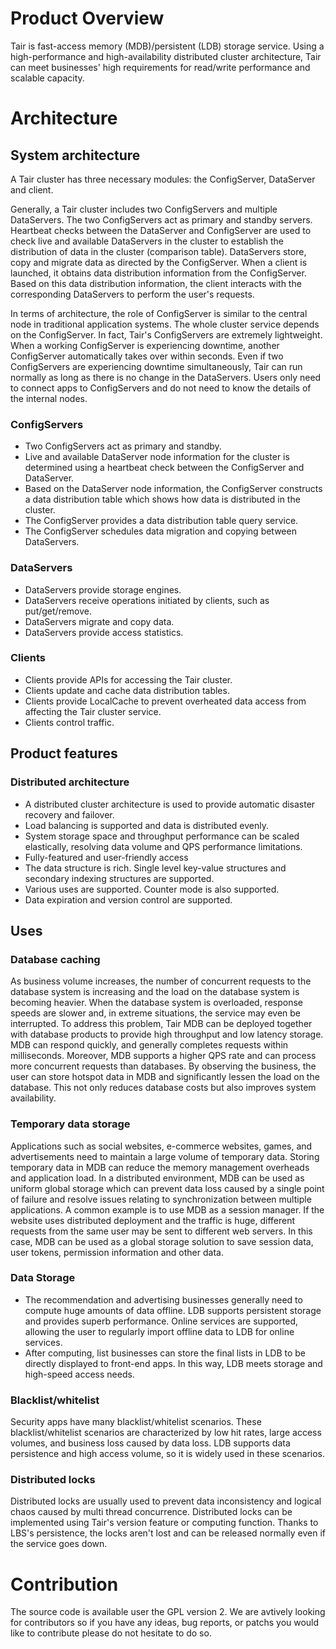 # Product Overview

Tair is fast-access memory (MDB)/persistent (LDB) storage service. Using a high-performance and high-availability distributed cluster architecture, Tair can meet businesses' high requirements for read/write performance and scalable capacity.

# Architecture

## System architecture

A Tair cluster has three necessary modules: the ConfigServer, DataServer and client.

Generally, a Tair cluster includes two ConfigServers and multiple DataServers. The two ConfigServers act as primary and standby servers. Heartbeat checks between the DataServer and ConfigServer are used to check live and available DataServers in the cluster to establish the distribution of data in the cluster (comparison table). DataServers store, copy and migrate data as directed by the ConfigServer. When a client is launched, it obtains data distribution information from the ConfigServer. Based on this data distribution information, the client interacts with the corresponding DataServers to perform the user's requests.

In terms of architecture, the role of ConfigServer is similar to the central node in traditional application systems. The whole cluster service depends on the ConfigServer. In fact, Tair's ConfigServers are extremely lightweight. When a working ConfigServer is experiencing downtime, another ConfigServer automatically takes over within seconds. Even if two ConfigServers are experiencing downtime simultaneously, Tair can run normally as long as there is no change in the DataServers. Users only need to connect apps to ConfigServers and do not need to know the details of the internal nodes.

### ConfigServers

* Two ConfigServers act as primary and standby.
* Live and available DataServer node information for the cluster is determined using a heartbeat check between the ConfigServer and DataServer.
* Based on the DataServer node information, the ConfigServer constructs a data distribution table which shows how data is distributed in the cluster.
* The ConfigServer provides a data distribution table query service.
* The ConfigServer schedules data migration and copying between DataServers.

### DataServers

* DataServers provide storage engines.
* DataServers receive operations initiated by clients, such as put/get/remove.
* DataServers migrate and copy data.
* DataServers provide access statistics.

### Clients

* Clients provide APIs for accessing the Tair cluster.
* Clients update and cache data distribution tables.
* Clients provide LocalCache to prevent overheated data access from affecting the Tair cluster service.
* Clients control traffic.

## Product features

### Distributed architecture

* A distributed cluster architecture is used to provide automatic disaster recovery and failover.
* Load balancing is supported and data is distributed evenly.
* System storage space and throughput performance can be scaled elastically, resolving data volume and QPS performance limitations.
* Fully-featured and user-friendly access
* The data structure is rich. Single level key-value structures and secondary indexing structures are supported.
* Various uses are supported. Counter mode is also supported.
* Data expiration and version control are supported.

## Uses

### Database caching

As business volume increases, the number of concurrent requests to the database system is increasing and the load on the database system is becoming heavier. When the database system is overloaded, response speeds are slower and, in extreme situations, the service may even be interrupted. To address this problem, Tair MDB can be deployed together with database products to provide high throughput and low latency storage.
MDB can respond quickly, and generally completes requests within milliseconds. Moreover, MDB supports a higher QPS rate and can process more concurrent requests than databases. By observing the business, the user can store hotspot data in MDB and significantly lessen the load on the database. This not only reduces database costs but also improves system availability.

### Temporary data storage

Applications such as social websites, e-commerce websites, games, and advertisements need to maintain a large volume of temporary data. Storing temporary data in MDB can reduce the memory management overheads and application load.
In a distributed environment, MDB can be used as uniform global storage which can prevent data loss caused by a single point of failure and resolve issues relating to synchronization between multiple applications.
A common example is to use MDB as a session manager. If the website uses distributed deployment and the traffic is huge, different requests from the same user may be sent to different web servers. In this case, MDB can be used as a global storage solution to save session data, user tokens, permission information and other data.

### Data Storage

* The recommendation and advertising businesses generally need to compute huge amounts of data offline. LDB supports persistent storage and provides superb performance. Online services are supported, allowing the user to regularly import offline data to LDB for online services.
* After computing, list businesses can store the final lists in LDB to be directly displayed to front-end apps. In this way, LDB meets storage and high-speed access needs.

### Blacklist/whitelist

Security apps have many blacklist/whitelist scenarios. These blacklist/whitelist scenarios are characterized by low hit rates, large access volumes, and business loss caused by data loss. LDB supports data persistence and high access volume, so it is widely used in these scenarios.

### Distributed locks

Distributed locks are usually used to prevent data inconsistency and logical chaos caused by multi thread concurrence. Distributed locks can be implemented using Tair's version feature or computing function. Thanks to LBS's persistence, the locks aren't lost and can be released normally even if the service goes down.


# Contribution

The source code is available user the GPL version 2. We are avtively looking for contributors so if you have any ideas, bug reports, or patchs you would like to contribute please do not hesitate to do so.
